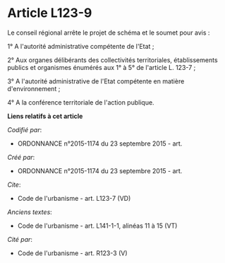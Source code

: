 # Article L123-9

Le conseil régional arrête le projet de schéma et le soumet pour avis : 

1° A l'autorité administrative compétente de l'Etat ; 

2° Aux organes délibérants des collectivités territoriales, établissements publics et organismes énumérés aux 1° à 5° de
l'article L. 123-7 ; 

3° A l'autorité administrative de l'Etat compétente en matière d'environnement ; 

4° A la conférence territoriale de l'action publique.

**Liens relatifs à cet article**

_Codifié par_:

  - ORDONNANCE n°2015-1174 du 23 septembre 2015 - art.

_Créé par_:

  - ORDONNANCE n°2015-1174 du 23 septembre 2015 - art.

_Cite_:

  - Code de l'urbanisme - art. L123-7 (VD)

_Anciens textes_:

  - Code de l'urbanisme - art. L141-1-1, alinéas 11 à 15 (VT)

_Cité par_:

  - Code de l'urbanisme - art. R123-3 (V)
